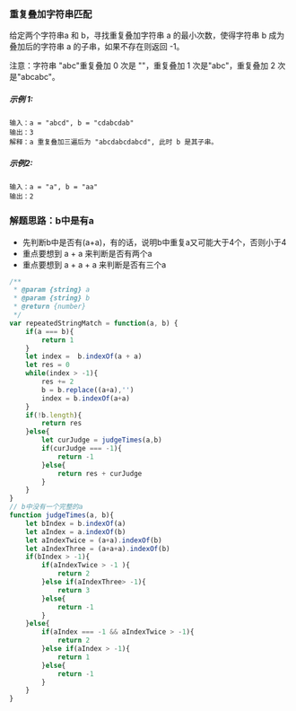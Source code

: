 ### 重复叠加字符串匹配
给定两个字符串a 和 b，寻找重复叠加字符串 a 的最小次数，使得字符串 b 成为叠加后的字符串 a 的子串，如果不存在则返回 -1。

注意：字符串 "abc"重复叠加 0 次是 ""，重复叠加 1 次是"abc"，重复叠加 2 次是"abcabc"。

##### 示例 1:

    输入：a = "abcd", b = "cdabcdab"
    输出：3
    解释：a 重复叠加三遍后为 "abcdabcdabcd", 此时 b 是其子串。

##### 示例2:

    输入：a = "a", b = "aa"
    输出：2

### 解题思路：b中是有a
- 先判断b中是否有(a+a)，有的话，说明b中重复a又可能大于4个，否则小于4
- 重点要想到 a + a 来判断是否有两个a
- 重点要想到 a + a + a 来判断是否有三个a

```js
/**
 * @param {string} a
 * @param {string} b
 * @return {number}
 */
var repeatedStringMatch = function(a, b) {
    if(a === b){
        return 1
    }
    let index =  b.indexOf(a + a)
    let res = 0
    while(index > -1){
        res += 2
        b = b.replace((a+a),'')
        index = b.indexOf(a+a)
    }
    if(!b.length){
        return res
    }else{
        let curJudge = judgeTimes(a,b)
        if(curJudge === -1){
            return -1
        }else{
            return res + curJudge
        }
    }
}
// b中没有一个完整的a
function judgeTimes(a, b){
    let bIndex = b.indexOf(a)
    let aIndex = a.indexOf(b)
    let aIndexTwice = (a+a).indexOf(b)
    let aIndexThree = (a+a+a).indexOf(b)
    if(bIndex > -1){
        if(aIndexTwice > -1 ){
            return 2
        }else if(aIndexThree> -1){
            return 3
        }else{
            return -1
        }
    }else{
        if(aIndex === -1 && aIndexTwice > -1){
            return 2
        }else if(aIndex > -1){
            return 1
        }else{
            return -1
        }
    }
} 
```
